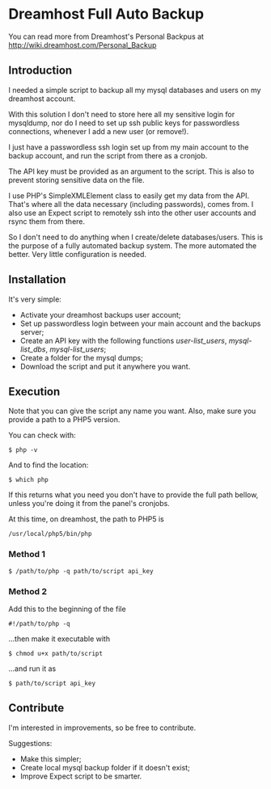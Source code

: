Dreamhost Full Auto Backup
==========================

You can read more from Dreamhost's Personal Backpus at <http://wiki.dreamhost.com/Personal_Backup>

Introduction
------------

I needed a simple script to backup all my mysql databases and users on my dreamhost account. 

With this solution I don't need to store here all my sensitive login for mysqldump, nor do I need to 
set up ssh public keys for passwordless connections, whenever I add a new user (or remove!).

I just have a passwordless ssh login set up from my main account to the backup account, and run the 
script from there as a cronjob.

The API key must be provided as an argument to the script. This is also to prevent storing sensitive 
data on the file.

I use PHP's SimpleXMLElement class to easily get my data from the API. That's where all the data 
necessary (including passwords), comes from. I also use an Expect script to remotely ssh into the 
other user accounts and rsync them from there.

So I don't need to do anything when I create/delete databases/users. This is the purpose of a fully 
automated backup system. The more automated the better. Very little configuration is needed.


Installation
------------

It's very simple:

*   Activate your dreamhost backups user account;
*   Set up passwordless login between your main account and the backups server;
*   Create an API key with the following functions *user-list_users*, *mysql-list_dbs*, *mysql-list_users*;
*   Create a folder for the mysql dumps;
*   Download the script and put it anywhere you want.


Execution
---------

Note that you can give the script any name you want. Also, make sure you provide a path to a PHP5 version. 

You can check with:

`$ php -v`

And to find the location:

`$ which php`

If this returns what you need you don't have to provide the full path bellow, unless you're doing it 
from the panel's cronjobs.

At this time, on dreamhost, the path to PHP5 is

`/usr/local/php5/bin/php`


### Method 1 ###

`$ /path/to/php -q path/to/script api_key`


### Method 2 ###

Add this to the beginning of the file

`#!/path/to/php -q`

...then make it executable with

`$ chmod u+x path/to/script`

...and run it as

`$ path/to/script api_key`


Contribute
----------

I'm interested in improvements, so be free to contribute.

Suggestions: 

*   Make this simpler; 
*   Create local mysql backup folder if it doesn't exist;
*   Improve Expect script to be smarter.
